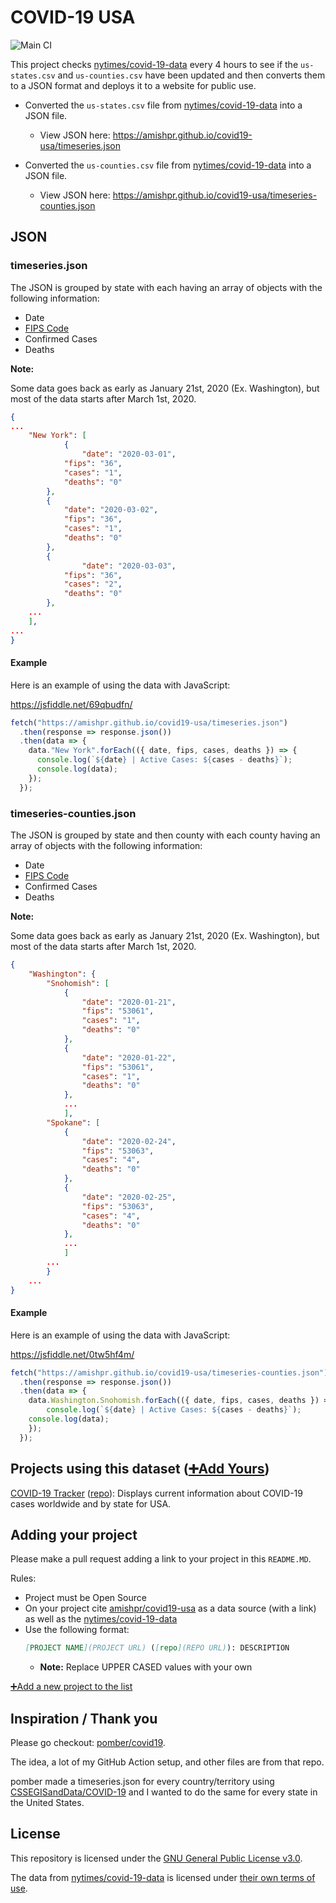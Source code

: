 # COVID-19 USA
![Main CI](https://github.com/amishpr/covid19-usa/workflows/Main%20CI/badge.svg)

This project checks [nytimes/covid-19-data](https://github.com/nytimes/covid-19-data) every 4 hours to see if the `us-states.csv` and `us-counties.csv` have been updated and then converts them to a JSON format and deploys it to a website for public use.

* Converted the `us-states.csv` file from [nytimes/covid-19-data](https://github.com/nytimes/covid-19-data) into a JSON file.

	* View JSON here: https://amishpr.github.io/covid19-usa/timeseries.json

* Converted the `us-counties.csv` file from [nytimes/covid-19-data](https://github.com/nytimes/covid-19-data) into a JSON file.

	* View JSON here: https://amishpr.github.io/covid19-usa/timeseries-counties.json

## JSON

### timeseries.json
The JSON is grouped by state with each having an array of objects with the following information:

* Date
* [FIPS Code](https://www.census.gov/quickfacts/fact/note/US/fips)
* Confirmed Cases
* Deaths

**Note:** 

Some data goes back as early as January 21st, 2020 (Ex. Washington), but most of the data starts after March 1st, 2020.

```json
{
...
    "New York": [
            {
	            "date": "2020-03-01",
		    "fips": "36",
		    "cases": "1",
		    "deaths": "0"
	    },
	    {
		    "date": "2020-03-02",
		    "fips": "36",
		    "cases": "1",
		    "deaths": "0"
	    },
	    {
	            "date": "2020-03-03",
		    "fips": "36",
		    "cases": "2",
		    "deaths": "0"
	    },
    ...
    ],
...
}
```

#### Example

Here is an example of using the data with JavaScript:

https://jsfiddle.net/69qbudfn/

```javascript
fetch("https://amishpr.github.io/covid19-usa/timeseries.json")
  .then(response => response.json())
  .then(data => {
    data."New York".forEach(({ date, fips, cases, deaths }) => {
      console.log(`${date} | Active Cases: ${cases - deaths}`);
      console.log(data);
    });
  });
```

### timeseries-counties.json
The JSON is grouped by state and then county with each county having an array of objects with the following information:

* Date
* [FIPS Code](https://www.census.gov/quickfacts/fact/note/US/fips)
* Confirmed Cases
* Deaths

**Note:** 

Some data goes back as early as January 21st, 2020 (Ex. Washington), but most of the data starts after March 1st, 2020.

```json
{
    "Washington": {
		"Snohomish": [
			{
				"date": "2020-01-21",
				"fips": "53061",
				"cases": "1",
				"deaths": "0"
			},
			{
				"date": "2020-01-22",
				"fips": "53061",
				"cases": "1",
				"deaths": "0"
			},
			...
			],
		"Spokane": [
			{
				"date": "2020-02-24",
				"fips": "53063",
				"cases": "4",
				"deaths": "0"
			},
			{
				"date": "2020-02-25",
				"fips": "53063",
				"cases": "4",
				"deaths": "0"
			},
			...
			]
		...
		}
	...
}
```

#### Example

Here is an example of using the data with JavaScript:

https://jsfiddle.net/0tw5hf4m/

```javascript
fetch("https://amishpr.github.io/covid19-usa/timeseries-counties.json")
  .then(response => response.json())
  .then(data => {
    data.Washington.Snohomish.forEach(({ date, fips, cases, deaths }) => {
      	console.log(`${date} | Active Cases: ${cases - deaths}`);
  	console.log(data);
    });
  });
```

## Projects using this dataset ([➕Add Yours](#adding-your-project))
 [COVID-19 Tracker](https://www.covid-19tracker.app) ([repo](https://github.com/amishpr/covid-19tracker)): Displays current information about
 COVID-19 cases worldwide and by state for USA.

## Adding your project 

Please make a pull request adding a link to your project in this `README.MD`.

Rules:
* Project must be Open Source
* On your project cite [amishpr/covid19-usa](https://github.com/amishpr/covid19-usa) as a data source (with a link) as well as the [nytimes/covid-19-data](https://github.com/nytimes/covid-19-data) 
* Use the following format:
	```markdown
 	[PROJECT NAME](PROJECT URL) ([repo](REPO URL)): DESCRIPTION
	```
	* **Note:** Replace UPPER CASED values with your own
	
[➕Add a new project to the list](https://github.com/amishpr/covid19-usa/edit/master/README.md)

## Inspiration / Thank you

Please go checkout: [pomber/covid19](https://github.com/pomber/covid19).

The idea, a lot of my GitHub Action setup, and other files are from that repo.

pomber made a timeseries.json for every country/territory using 
[CSSEGISandData/COVID-19](https://github.com/CSSEGISandData/COVID-19)
and I wanted to do the same for every state in the United States.

## License

This repository is licensed under the [GNU General Public License v3.0](https://github.com/amishpr/covid19-usa/blob/master/LICENSE).

The data from [nytimes/covid-19-data](https://github.com/nytimes/covid-19-data) is licensed under [their own terms of use](https://github.com/nytimes/covid-19-data/blob/master/LICENSE).
